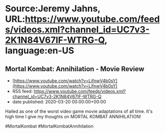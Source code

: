 # Source:Jeremy Jahns, URL:https://www.youtube.com/feeds/videos.xml?channel_id=UC7v3-2K1N84V67IF-WTRG-Q, language:en-US

## Mortal Kombat: Annihilation - Movie Review
 - [https://www.youtube.com/watch?v=LifnwV4b0sY](https://www.youtube.com/watch?v=LifnwV4b0sY)
 - RSS feed: https://www.youtube.com/feeds/videos.xml?channel_id=UC7v3-2K1N84V67IF-WTRG-Q
 - date published: 2020-03-20 00:00:00+00:00

Hailed as one of the worst video game movie adaptations of all time. It's high time I give my thoughts on MORTAL KOMBAT ANNIHILATION!

#MortalKombat #MortalKombatAnnihilation

